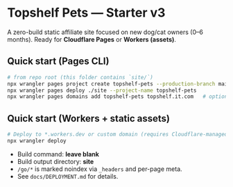 # Topshelf Pets — Starter v3

A zero-build static affiliate site focused on new dog/cat owners (0–6 months). Ready for **Cloudflare Pages** or **Workers (assets)**.

## Quick start (Pages CLI)
```bash
# from repo root (this folder contains `site/`)
npx wrangler pages project create topshelf-pets --production-branch main || true
npx wrangler pages deploy ./site --project-name topshelf-pets
npx wrangler pages domains add topshelf-pets topshelf.it.com   # optional custom domain
```

## Quick start (Workers + static assets)
```bash
# Deploy to *.workers.dev or custom domain (requires Cloudflare-managed DNS)
npx wrangler deploy
```

- Build command: **leave blank**
- Build output directory: **site**
- `/go/*` is marked noindex via `_headers` and per-page meta.
- See `docs/DEPLOYMENT.md` for details.
